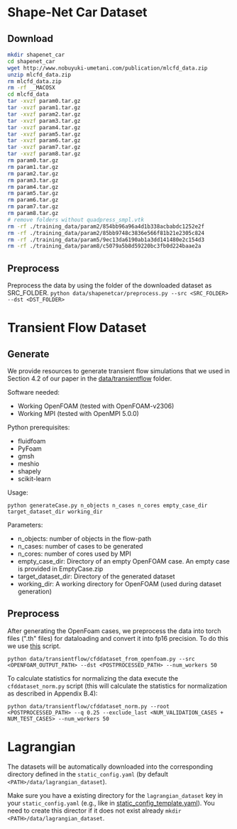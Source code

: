 # Shape-Net Car Dataset
## Download
```bash
mkdir shapenet_car
cd shapenet_car
wget http://www.nobuyuki-umetani.com/publication/mlcfd_data.zip
unzip mlcfd_data.zip
rm mlcfd_data.zip
rm -rf __MACOSX
cd mlcfd_data
tar -xvzf param0.tar.gz
tar -xvzf param1.tar.gz
tar -xvzf param2.tar.gz
tar -xvzf param3.tar.gz
tar -xvzf param4.tar.gz
tar -xvzf param5.tar.gz
tar -xvzf param6.tar.gz
tar -xvzf param7.tar.gz
tar -xvzf param8.tar.gz
rm param0.tar.gz
rm param1.tar.gz
rm param2.tar.gz
rm param3.tar.gz
rm param4.tar.gz
rm param5.tar.gz
rm param6.tar.gz
rm param7.tar.gz
rm param8.tar.gz
# remove folders without quadpress_smpl.vtk
rm -rf ./training_data/param2/854bb96a96a4d1b338acbabdc1252e2f
rm -rf ./training_data/param2/85bb9748c3836e566f81b21e2305c824
rm -rf ./training_data/param5/9ec13da6190ab1a3dd141480e2c154d3
rm -rf ./training_data/param8/c5079a5b8d59220bc3fb0d224baae2a
```


## Preprocess
Preprocess the data by using the folder of the downloaded dataset as SRC_FOLDER.
`python data/shapenetcar/preprocess.py --src <SRC_FOLDER> --dst <DST_FOLDER>`

# Transient Flow Dataset

## Generate
We provide resources to generate transient flow simulations that we used in Section 4.2 of our paper in the [data/transientflow](https://github.com/ml-jku/UPT/tree/main/data/transientflow) folder. 

Software needed:

- Working OpenFOAM (tested with OpenFOAM-v2306)
- Working MPI (tested with OpenMPI 5.0.0)

Python prerequisites:

- fluidfoam
- PyFoam
- gmsh
- meshio
- shapely
- scikit-learn

Usage:

`python generateCase.py n_objects n_cases n_cores empty_case_dir target_dataset_dir working_dir`

Parameters:


- n_objects: number of objects in the flow-path
- n_cases: number of cases to be generated
- n_cores: number of cores used by MPI
- empty_case_dir: Directory of an empty OpenFOAM case. An empty case is provided in EmptyCase.zip
- target_dataset_dir: Directory of the generated dataset
- working_dir: A working directory for OpenFOAM (used during dataset generation)


## Preprocess

After generating the OpenFoam cases, we preprocess the data into torch files (".th" files) for dataloading and convert it into fp16 precision.
To do this we use [this](https://github.com/ml-jku/UPT/tree/main/data/transientflow/cfddataset_from_openfoam.py) script.

`python data/transientflow/cfddataset_from_openfoam.py --src <OPENFOAM_OUTPUT_PATH> --dst <POSTPROCESSED_PATH> --num_workers 50`


To calculate statistics for normalizing the data execute the `cfddataset_norm.py` script (this will calculate the statistics for normalization as described in Appendix B.4):

`python data/transientflow/cfddataset_norm.py --root <POSTPROCESSED_PATH> --q 0.25 --exclude_last <NUM_VALIDATION_CASES + NUM_TEST_CASES> --num_workers 50`


# Lagrangian

The datasets will be automatically downloaded into the corresponding directory defined in the `static_config.yaml` (by default `<PATH>/data/lagrangian_dataset`). 

Make sure you have a existing directory for the `lagrangian_dataset` key in your `static_config.yaml` (e.g., like in [static_config_template.yaml](static_config_template.yaml)). You need to create this director if it does not exist already `mkdir <PATH>/data/lagrangian_dataset`.
